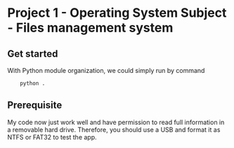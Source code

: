 # Project 1 - Operating System Subject - Files management system

## Get started

With Python module organization, we could simply run by command

``` bash
    python .
```

## Prerequisite

My code now just work well and have permission to read full information in a removable hard drive. Therefore, you should use a USB and format it as NTFS or FAT32 to test the app.